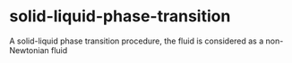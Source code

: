 # solid-liquid-phase-transition
A solid-liquid phase transition procedure, the fluid is considered as a non-Newtonian fluid
